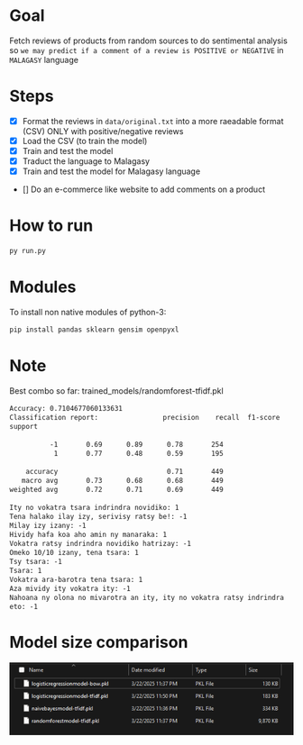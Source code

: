 # Goal
Fetch reviews of products from random sources to do sentimental analysis so `we may predict if a comment of a review is POSITIVE or NEGATIVE` in `MALAGASY` language

# Steps
- [x] Format the reviews in `data/original.txt` into a more raeadable format (CSV) ONLY with positive/negative reviews
- [x] Load the CSV (to train the model)
- [x] Train and test the model
- [x] Traduct the language to Malagasy
- [X] Train and test the model for Malagasy language
- [] Do an e-commerce like website to add comments on a product

# How to run
```bash
py run.py
```

# Modules
To install non native modules of python-3:

```bash
pip install pandas sklearn gensim openpyxl
```

# Note
Best combo so far: trained_models/randomforest-tfidf.pkl
```
Accuracy: 0.7104677060133631
Classification report:                precision    recall  f1-score   support

          -1       0.69      0.89      0.78       254
           1       0.77      0.48      0.59       195

    accuracy                           0.71       449
   macro avg       0.73      0.68      0.68       449
weighted avg       0.72      0.71      0.69       449

Ity no vokatra tsara indrindra novidiko: 1
Tena halako ilay izy, serivisy ratsy be!: -1
Milay izy izany: -1
Hividy hafa koa aho amin ny manaraka: 1
Vokatra ratsy indrindra novidiko hatrizay: -1
Omeko 10/10 izany, tena tsara: 1
Tsy tsara: -1
Tsara: 1
Vokatra ara-barotra tena tsara: 1
Aza mividy ity vokatra ity: -1
Nahoana ny olona no mivarotra an ity, ity no vokatra ratsy indrindra eto: -1
```

# Model size comparison
![Comparison](assets/comparison.png)
